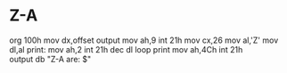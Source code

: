 # Z-A
org 100h
mov dx,offset output
mov ah,9
int 21h
mov cx,26
mov al,'Z'
mov dl,al
print:
mov ah,2
int 21h
dec dl
loop print
mov ah,4Ch
int 21h     
output db "Z-A are: $"
